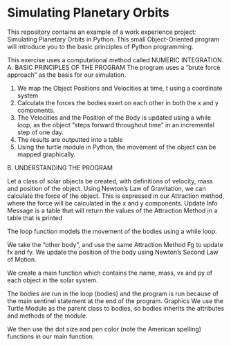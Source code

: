# Simulating Planetary Orbits
This repository contains an example of a work experience project: Simulating Planetary Orbits in Python. This small Object-Oriented program will introduce you to the basic principles of Python programming. 

This exercise uses a computational method called NUMERIC INTEGRATION.
A.	BASIC PRINCIPLES OF THE PROGRAM 
The program uses a “brute force approach” as the basis for our simulation. 
1.	We map the Object Positions and Velocities at time, t using a coordinate system 
2.	Calculate the forces the bodies exert on each other in both the x and y components. 
3.	The Velocities and the Position of the Body is updated using a while loop, as the object “steps forward throughout time” in an incremental step of one day. 
4.	The results are outputted into a table 
5.	Using the turtle module in Python, the movement of the object can be mapped graphically. 

B.	UNDERSTANDING THE PROGRAM 

Let a class of solar objects be created, with definitions of velocity, mass and position of the object. 
Using Newton’s Law of Gravitation, we can calculate the force of the object. This is expressed in our Attraction method, where the force will be calculated in the x and y components.
Update Info Message is a table that will return the values of the Attraction Method in a table that is printed 

The loop function models the movement of the bodies using a while loop.

We take the “other body”, and use the same Attraction Method Fg to update fx and fy. We update the position of the body using Newton’s Second Law of Motion. 

We create a main function which contains the name, mass, vx and py of each object in the solar system. 

The bodies are run in the loop (bodies) and the program is run because of the main sentinel statement at the end of the program. 
Graphics
We use the Turtle Module as the parent class to bodies, so bodies inherits the attributes and methods of the module. 

We then use the dot size and pen color (note the American spelling) functions in our main function. 
